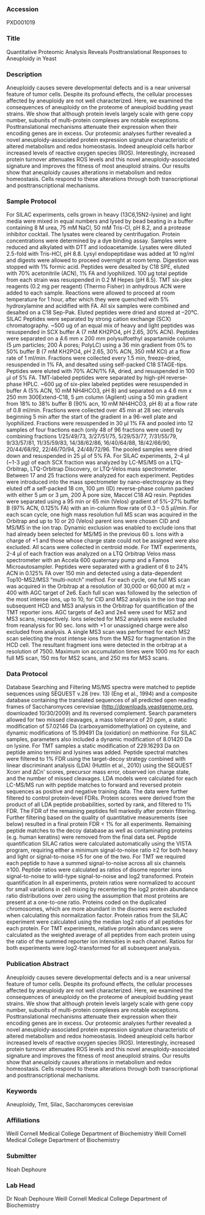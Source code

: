 ### Accession
PXD001019

### Title
Quantitative Proteomic Analysis Reveals Posttranslational Responses to Aneuploidy in Yeast

### Description
Aneuploidy causes severe developmental defects and is a near universal feature of tumor cells. Despite its profound effects, the cellular processes affected by aneuploidy are not well characterized. Here, we examined the consequences of aneuploidy on the proteome of aneuploid budding yeast strains. We show that although protein levels largely scale with gene copy number, subunits of multi-protein complexes are notable exceptions. Posttranslational mechanisms attenuate their expression when their encoding genes are in excess. Our proteomic analyses further revealed a novel aneuploidy-associated protein expression signature characteristic of altered metabolism and redox homeostasis. Indeed aneuploid cells harbor increased levels of reactive oxygen species (ROS). Interestingly, increased protein turnover attenuates ROS levels and this novel aneuploidy-associated signature and improves the fitness of most aneuploid strains. Our results show that aneuploidy causes alterations in metabolism and redox homeostasis. Cells respond to these alterations through both transcriptional and posttranscriptional mechanisms.

### Sample Protocol
For SILAC experiments, cells grown in heavy (13C6,15N2-lysine) and light media were mixed in equal numbers and lysed by bead beating in a buffer containing 8 M urea, 75 mM NaCl, 50 mM Tris-Cl, pH 8.2, and a protease inhibitor cocktail. The lysates were cleared by centrifugation. Protein concentrations were determined by a dye binding assay. Samples were reduced and alkylated with DTT and iodoacetamide. Lysates were diluted 2.5-fold with Tris-HCl, pH 8.8. Lysyl endopeptidase was added at 10 ng/ml and digests were allowed to proceed overnight at room temp. Digestion was stopped with 1% formic acid. Peptides were desalted by C18 SPE, eluted with 70% acetonitrile (ACN), 1% FA and lyophilized.  100 μg total peptide from each strain was resuspended in 0.2 M Hepes (pH 8.5). TMT six-plex reagents (0.2 mg per reagent) (Thermo Fisher) in anhydrous ACN were added to each sample. Reactions were allowed to proceed at room temperature for 1 hour, after which they were quenched with 5% hydroxylamine and acidified with FA. All six samples were combined and desalted on a C18 Sep-Pak. Eluted peptides were dried and stored at –20°C. SILAC Peptides were separated by strong cation exchange (SCX) chromatography. ~500 ug of an equal mix of heavy and light peptides was resuspended in SCX buffer A (7 mM KH2PO4, pH 2.65, 30% ACN). Peptides were separated on a 4.6 mm x 200 mm polysulfoethyl aspartamide column (5 µm particles; 200 Å pores; PolyLC) using a 36 min gradient from 0% to 50% buffer B (7 mM KH2PO4, pH 2.65, 30% ACN, 350 mM KCl) at a flow rate of 1 ml/min. Fractions were collected every 1.5 min, freeze-dried, resuspended in 1% FA, and desalted using self-packed C18 STAGE-tips. Peptides were eluted with 70% ACN/1% FA, dried, and resuspended in 100 µl of 5% FA. TMT-labeled peptides were separated by high-pH reverse-phase HPLC. ~600 µg of six-plex labeled peptides were resuspended in buffer A (5% ACN, 10 mM NH4HCO3, pH 8) and separated on a 4.6 mm x 250 mm 300Extend-C18, 5 µm column (Agilent) using a 50 min gradient from 18% to 38% buffer B (90% acn, 10 mM NH4HCO3, pH 8) at a flow rate of 0.8 ml/min. Fractions were collected over 45 min at 28 sec intervals beginning 5 min after the start of the gradient in a 96-well plate and lyophilized. Fractions were resuspended in 30 µl 1% FA and pooled into 12 samples of four fractions each (only 48 of 96 fractions were used) by combining fractions 1/25/49/73, 3/27/51/75, 5/29/53/77, 7/31/55/79, 9/33/57/81, 11/35/59/83, 14/38/62/86, 16/40/64/88, 18/42/66/90, 20/44/68/92, 22/46/70/94, 24/48/72/96. The pooled samples were dried down and resuspended in 25 µl of 5% FA. For SILAC experiments, 2-4 µl (~1-3 µg) of each SCX fraction was analyzed by LC-MS/MS on a LTQ-Orbitrap, LTQ-Orbitrap Discovery, or LTQ-Velos mass spectrometer. Between 17 and 25 fractions were analyzed for each experiment. Peptides were introduced into the mass spectrometer by nano-electrospray as they eluted off a self-packed 18 cm, 100 µm (ID) reverse-phase column packed with either 5 µm or 3 µm, 200 Å pore size, Maccel C18 AQ resin. Peptides were separated using a 95 min or 65 min (Velos) gradient of 5%–27% buffer B (97% ACN, 0.125% FA) with an in-column flow rate of 0.3 – 0.5 µl/min. For each scan cycle, one high mass resolution full MS scan was acquired in the Orbitrap and up to 10 or 20 (Velos) parent ions were chosen CID and MS/MS in the ion trap. Dynamic exclusion was enabled to exclude ions that had already been selected for MS/MS in the previous 60 s. Ions with a charge of +1 and those whose charge state could not be assigned were also excluded. All scans were collected in centroid mode. For TMT experiments, 2-4 µl of each fraction was analyzed on a LTQ Orbitrap Velos mass spectrometer with an Accela 600 quaternary pump and a Famos Microautosampler. Peptides were separated with a gradient of 6 to 24% ACN in 0.125% FA over 150 min and detected using a data-dependent Top10-MS2/MS3 “multi-notch” method. For each cycle, one full MS scan was acquired in the Orbitrap at a resolution of 30,000 or 60,000 at m/z = 400 with AGC target of 2e6. Each full scan was followed by the selection of the most intense ions, up to 10, for CID and MS2 analysis in the ion trap and subsequent HCD and MS3 analysis in the Orbitrap for quantification of the TMT reporter ions. AGC targets of 4e3 and 2e4 were used for MS2 and MS3 scans, respectively. Ions selected for MS2 analysis were excluded from reanalysis for 90 sec. Ions with +1 or unassigned charge were also excluded from analysis. A single MS3 scan was performed for each MS2 scan selecting the most intense ions from the MS2 for fragmentation in the HCD cell. The resultant fragment ions were detected in the orbitrap at a resolution of 7500. Maximum ion accumulation times were 1000 ms for each full MS scan, 150 ms for MS2 scans, and 250 ms for MS3 scans.

### Data Protocol
Database Searching and Filtering MS/MS spectra were matched to peptide sequences using SEQUEST v.28 (rev. 13) (Eng et al., 1994) and a composite database containing the translated sequences of all predicted open reading frames of Saccharomyces cerevisiae (http://downloads.yeastgenome.org, downloaded 10/30/2009) and its reversed complement. Search parameters allowed for two missed cleavages, a mass tolerance of 20 ppm, a static modification of 57.02146 Da (carboxyamidomethylation) on cysteine, and dynamic modifications of 15.99491 Da (oxidation) on methionine. For SILAC samples, parameters also included a dynamic modification of 8.01420 Da on lysine. For TMT samples a static modification of 229.16293 Da on peptide amino termini and lysines was added.  Peptide spectral matches were filtered to 1% FDR using the target-decoy strategy combined with linear discriminant analysis (LDA) (Huttlin et al., 2010) using the SEQUEST Xcorr and ∆Cn' scores, precursor mass error, observed ion charge state, and the number of missed cleavages. LDA models were calculated for each LC-MS/MS run with peptide matches to forward and reversed protein sequences as positive and negative training data. The data were further filtered to control protein-level FDRs. Protein scores were derived from the product of all LDA peptide probabilities, sorted by rank, and filtered to 1% FDR. The FDR of the remaining peptides fell markedly after protein filtering. Further filtering based on the quality of quantitative measurements (see below) resulted in a final protein FDR < 1% for all experiments. Remaining peptide matches to the decoy database as well as contaminating proteins (e.g. human keratins) were removed from the final data set.  Peptide quantification SILAC ratios were calculated automatically using the VISTA program, requiring either a minimum signal-to-noise ratio ≥2 for both heavy and light or signal-to-noise ≥5 for one of the two.  For TMT we required each peptide to have a summed signal-to-noise across all six channels ≥100. Peptide ratios were calculated as ratios of disome reporter ions signal-to-noise to wild-type signal-to-noise and log2 transformed.  Protein quantification In all experiments, protein ratios were normalized to account for small variations in cell mixing by recentering the log2 protein abundance ratio distributions over zero using the assumption that most proteins are present at a one-to-one ratio. Proteins coded on the duplicated chromosomes, which are more abundant in the disomes were excluded when calculating this normalization factor. Protein ratios from the SILAC experiment were calculated using the median log2 ratio of all peptides for each protein. For TMT experiments, relative protein abundances were calculated as the weighted average of all peptides from each protein using the ratio of the summed reporter ion intensities in each channel. Ratios for both experiments were log2-transformed for all subsequent analysis.

### Publication Abstract
Aneuploidy causes severe developmental defects and is a near universal feature of tumor cells. Despite its profound effects, the cellular processes affected by aneuploidy are not well characterized. Here, we examined the consequences of aneuploidy on the proteome of aneuploid budding yeast strains. We show that although protein levels largely scale with gene copy number, subunits of multi-protein complexes are notable exceptions. Posttranslational mechanisms attenuate their expression when their encoding genes are in excess. Our proteomic analyses further revealed a novel aneuploidy-associated protein expression signature characteristic of altered metabolism and redox homeostasis. Indeed aneuploid cells harbor increased levels of reactive oxygen species (ROS). Interestingly, increased protein turnover attenuates ROS levels and this novel aneuploidy-associated signature and improves the fitness of most aneuploid strains. Our results show that aneuploidy causes alterations in metabolism and redox homeostasis. Cells respond to these alterations through both transcriptional and posttranscriptional mechanisms.

### Keywords
Aneuploidy, Tmt, Silac, Saccharomyces cerevisiae

### Affiliations
Weill Cornell Medical College Department of Biochemistry
Weill Cornell Medical College
Department of Biochemistry

### Submitter
Noah Dephoure

### Lab Head
Dr Noah Dephoure
Weill Cornell Medical College Department of Biochemistry


